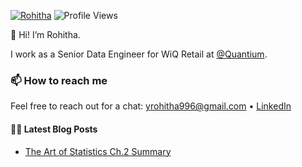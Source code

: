 [![Rohitha](https://img.shields.io/badge/Rohitha-<COLOR>.svg)](https://shields.io/)  ![Profile Views](https://komarev.com/ghpvc/?username=YRohitha&color=green)

:wave: Hi! I’m Rohitha. 

I work as a Senior Data Engineer for WiQ Retail at [@Quantium](https://quantium.com.au/).

### 📫 How to reach me
Feel free to reach out for a chat: yrohitha996@gmail.com &bullet; [LinkedIn](https://www.linkedin.com/in/rohithayarlagadda/)

#### ✍🏼 Latest Blog Posts
<!--- BLOG-POST-LIST:START --->
* [The Art of Statistics Ch.2 Summary](https://medium.com/@yrohitha996/the-art-of-statistics-ch-2-summary-adba3612d7a2) 
<!--- BLOG-POST-LIST:END --->

